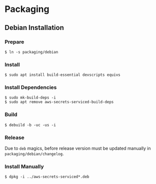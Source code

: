 # Packaging

## Debian Installation

### Prepare

```
$ ln -s packaging/debian
```

### Install

```
$ sudo apt install build-essential devscripts equivs
```

### Install Dependencies

```
$ sudo mk-build-deps -i
$ sudo apt remove aws-secrets-serviced-build-deps
```

### Build

```
$ debuild -b -uc -us -i
```

### Release

Due to `deb` magics, before release version must be updated manually in `packaging/debian/changelog`.

### Install Manually

```
$ dpkg -i ../aws-secrets-serviced*.deb
```
